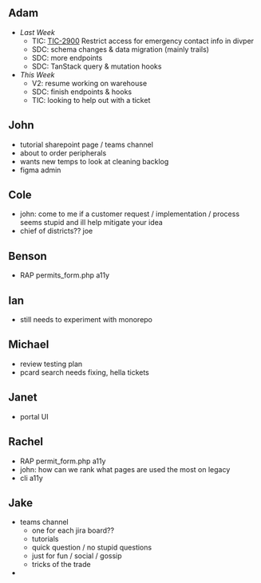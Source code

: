 ## Adam
- *Last Week*
	- TIC: [TIC-2900](https://ncparks-dbteam.atlassian.net/jira/servicedesk/projects/TIC/queues/custom/19/TIC-2900) Restrict access for emergency contact info in divper
	- SDC: schema changes & data migration (mainly trails)
	- SDC: more endpoints
	- SDC: TanStack query & mutation hooks
- *This Week*
	- V2: resume working on warehouse
	- SDC: finish endpoints & hooks
	- TIC: looking to help out with a ticket

## John
- tutorial sharepoint page / teams channel
- about to order peripherals
- wants new temps to look at cleaning backlog
- figma admin

## Cole
- john: come to me if a customer request / implementation / process seems stupid and ill help mitigate your idea
- chief of districts?? joe

## Benson
- RAP permits_form.php a11y

## Ian
- still needs to experiment with monorepo

## Michael
- review testing plan
- pcard search needs fixing, hella tickets

## Janet
- portal UI

## Rachel
- RAP permit_form.php a11y
- john: how can we rank what pages are used the most on legacy
- cli a11y

## Jake
- teams channel
	- one for each jira board??
	- tutorials
	- quick question / no stupid questions
	- just for fun / social / gossip
	- tricks of the trade
- 